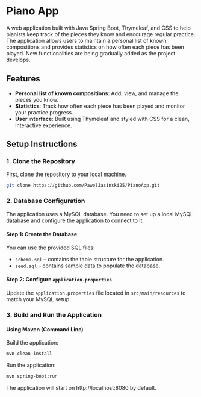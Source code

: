 # Piano App

A web application built with Java Spring Boot, Thymeleaf, and CSS to help pianists keep track of the pieces they know and encourage regular practice. The application allows users to maintain a personal list of known compositions and provides statistics on how often each piece has been played. New functionalities are being gradually added as the project develops.

## Features
- **Personal list of known compositions**: Add, view, and manage the pieces you know.
- **Statistics**: Track how often each piece has been played and monitor your practice progress.
- **User interface**: Built using Thymeleaf and styled with CSS for a clean, interactive experience.

## Setup Instructions

### 1. Clone the Repository
First, clone the repository to your local machine.

```bash
git clone https://github.com/PawelJasinski25/PianoApp.git
```


### 2. Database Configuration

The application uses a MySQL database. You need to set up a local MySQL database and configure the application to connect to it.

#### Step 1: Create the Database

You can use the provided SQL files:

- `schema.sql` – contains the table structure for the application.
- `seed.sql` – contains sample data to populate the database.


#### Step 2: Configure `application.properties`

Update the `application.properties` file located in `src/main/resources` to match your MySQL setup


### 3. Build and Run the Application

#### Using Maven (Command Line)

Build the application:

```bash
mvn clean install
```
Run the application:

```bash
mvn spring-boot:run
```

The application will start on http://localhost:8080 by default.

